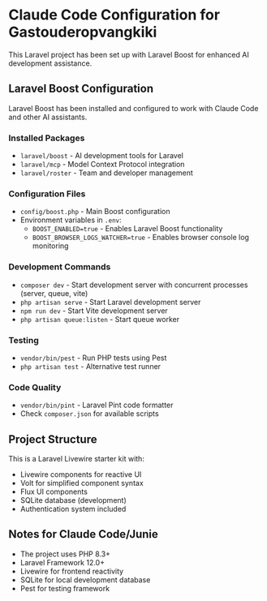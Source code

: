 # Claude Code Configuration for Gastouderopvangkiki

This Laravel project has been set up with Laravel Boost for enhanced AI development assistance.

## Laravel Boost Configuration

Laravel Boost has been installed and configured to work with Claude Code and other AI assistants.

### Installed Packages
- `laravel/boost` - AI development tools for Laravel
- `laravel/mcp` - Model Context Protocol integration
- `laravel/roster` - Team and developer management

### Configuration Files
- `config/boost.php` - Main Boost configuration
- Environment variables in `.env`:
  - `BOOST_ENABLED=true` - Enables Laravel Boost functionality
  - `BOOST_BROWSER_LOGS_WATCHER=true` - Enables browser console log monitoring

### Development Commands
- `composer dev` - Start development server with concurrent processes (server, queue, vite)
- `php artisan serve` - Start Laravel development server
- `npm run dev` - Start Vite development server
- `php artisan queue:listen` - Start queue worker

### Testing
- `vendor/bin/pest` - Run PHP tests using Pest
- `php artisan test` - Alternative test runner

### Code Quality
- `vendor/bin/pint` - Laravel Pint code formatter
- Check `composer.json` for available scripts

## Project Structure
This is a Laravel Livewire starter kit with:
- Livewire components for reactive UI
- Volt for simplified component syntax
- Flux UI components
- SQLite database (development)
- Authentication system included

## Notes for Claude Code/Junie
- The project uses PHP 8.3+ 
- Laravel Framework 12.0+
- Livewire for frontend reactivity
- SQLite for local development database
- Pest for testing framework
